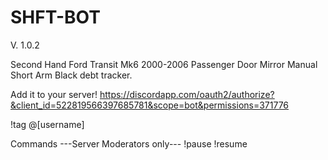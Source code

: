 # SHFT-BOT
V. 1.0.2

Second Hand Ford Transit Mk6 2000-2006 Passenger Door Mirror Manual Short Arm Black debt tracker.

Add it to your server!
https://discordapp.com/oauth2/authorize?&client_id=522819566397685781&scope=bot&permissions=371776



!tag @[username]

Commands
---Server Moderators only---
!pause
!resume
